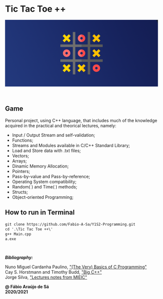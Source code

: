 # Tic Tac Toe ++

<img 
    src= "..\Images\TTT.png" 
    align="center" >

<br>

## Game

Personal project, using C++ language, that includes much of the knowledge acquired in the practical and theorical lectures, namely:

- Input / Output Stream and self-validation;
- Functions;
- Streams and Modules available in C/C++ Standard Library;
- Load and Store data with .txt files;
- Vectors;
- Arrays;
- Dinamic Memory Allocation;
- Pointers;
- Pass-by-value and Pass-by-reference;
- Operating System compatibility;
- Random( ) and Time( ) methods;
- Structs;
- Object-oriented Programming;

## How to run in Terminal

```
git clone https://github.com/Fabio-A-Sa/Y1S2-Programming.git
cd '.\Tic Tac Toe ++\'
g++ Main.cpp
a.exe
```
<br>

***Bibliography:*** 

Nuno Miguel Cardanha Paulino, ["(The Very) Basics of C Programming"](https://paginas.fe.up.pt/~nmcp/basicsofC_v065.pdf) <br>
Cay S. Horstmann and Timothy Budd, ["Big C++"](https://horstmann.com/bigcpp/bigcpp1.html) <br>
Jorge Silva, ["Lectures notes from MIEIC"](https://github.com/Fabio-A-Sa/Y1S2-Programming/blob/main/Notes/Notebook.pdf)

**@ Fábio Araújo de Sá** <br/>
**2020/2021**